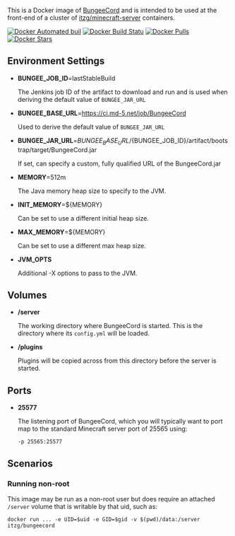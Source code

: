 This is a Docker image of [BungeeCord](https://www.spigotmc.org/wiki/bungeecord/)
and is intended to be used at the front-end of a cluster of
[itzg/minecraft-server](https://hub.docker.com/r/itzg/minecraft-server/) containers.

[![Docker Automated buil](https://img.shields.io/docker/automated/thenetyeti/docker-bungeecord.svg?style=plastic)](https://hub.docker.com/r/thenetyeti/docker-bungeecord/)
[![Docker Build Statu](https://img.shields.io/docker/build/thenetyeti/docker-bungeecord.svg?style=plastic)](https://hub.docker.com/r/thenetyeti/docker-bungeecord/)
[![Docker Pulls](https://img.shields.io/docker/pulls/thenetyeti/docker-bungeecord.svg?style=plastic)](https://hub.docker.com/r/thenetyeti/docker-bungeecord/)
[![Docker Stars](https://img.shields.io/docker/stars/thenetyeti/docker-bungeecord.svg?style=plastic&maxAge=2592000)](https://hub.docker.com/r/thenetyeti/docker-bungeecord/)

## Environment Settings

* **BUNGEE_JOB_ID**=lastStableBuild

  The Jenkins job ID of the artifact to download and run and is used when
  deriving the default value of `BUNGEE_JAR_URL`

* **BUNGEE_BASE_URL**=https://ci.md-5.net/job/BungeeCord

  Used to derive the default value of `BUNGEE_JAR_URL`

* **BUNGEE_JAR_URL**=${BUNGEE_BASE_URL}/${BUNGEE_JOB_ID}/artifact/bootstrap/target/BungeeCord.jar

  If set, can specify a custom, fully qualified URL  of the BungeeCord.jar

* **MEMORY**=512m

  The Java memory heap size to specify to the JVM.

* **INIT_MEMORY**=${MEMORY}

  Can be set to use a different initial heap size.

* **MAX_MEMORY**=${MEMORY}

  Can be set to use a different max heap size.

* **JVM_OPTS**

  Additional -X options to pass to the JVM.

## Volumes

* **/server**

  The working directory where BungeeCord is started. This is the directory
  where its `config.yml` will be loaded.
  
* **/plugins**

  Plugins will be copied across from this directory before the server is started.

## Ports

* **25577**

  The listening port of BungeeCord, which you will typically want to port map
  to the standard Minecraft server port of 25565 using:

  ```
  -p 25565:25577
  ```

## Scenarios

### Running non-root

This image may be run as a non-root user but does require an attached `/server`
volume that is writable by that uid, such as:

    docker run ... -e UID=$uid -e GID=$gid -v $(pwd)/data:/server itzg/bungeecord

